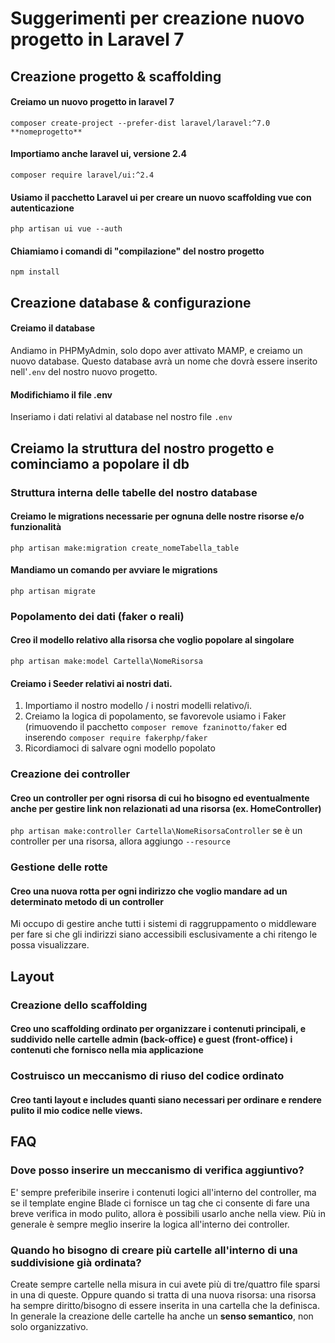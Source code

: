 # Suggerimenti per creazione nuovo progetto in Laravel 7

## Creazione progetto & scaffolding

#### Creiamo un nuovo progetto in laravel 7
`composer create-project --prefer-dist laravel/laravel:^7.0 **nomeprogetto**` 

#### Importiamo anche laravel ui, versione 2.4
`composer require laravel/ui:^2.4`

#### Usiamo il pacchetto Laravel ui per creare un nuovo scaffolding vue con autenticazione
`php artisan ui vue --auth`

#### Chiamiamo i comandi di "compilazione" del nostro progetto
`npm install`

## Creazione database & configurazione

#### Creiamo il database
Andiamo in PHPMyAdmin, solo dopo aver attivato MAMP, e creiamo un nuovo database. Questo database avrà un nome che dovrà essere inserito nell'`.env` del nostro nuovo progetto.

#### Modifichiamo il file .env
Inseriamo i dati relativi al database nel nostro file `.env`

## Creiamo la struttura del nostro progetto e cominciamo a popolare il db

### Struttura interna delle tabelle del nostro database

#### Creiamo le migrations necessarie per ognuna delle nostre risorse e/o funzionalità
`php artisan make:migration create_nomeTabella_table`

#### Mandiamo un comando per avviare le migrations
`php artisan migrate`

### Popolamento dei dati (faker o reali)

#### Creo il modello relativo alla risorsa che voglio popolare al singolare
`php artisan make:model Cartella\NomeRisorsa` 

#### Creiamo i Seeder relativi ai nostri dati.
1. Importiamo il nostro modello / i nostri modelli relativo/i.
2. Creiamo la logica di popolamento, se favorevole usiamo i Faker (rimuovendo il pacchetto `composer remove fzaninotto/faker` ed inserendo `composer require fakerphp/faker`
3. Ricordiamoci di salvare ogni modello popolato

### Creazione dei controller
#### Creo un controller per ogni risorsa di cui ho bisogno ed eventualmente anche per gestire link non relazionati ad una risorsa (ex. HomeController)
`php artisan make:controller Cartella\NomeRisorsaController` se è un controller per una risorsa, allora aggiungo `--resource`

### Gestione delle rotte
#### Creo una nuova rotta per ogni indirizzo che voglio mandare ad un determinato metodo di un controller
Mi occupo di gestire anche tutti i sistemi di raggruppamento o middleware per fare si che gli indirizzi siano accessibili esclusivamente a chi ritengo le possa visualizzare.

## Layout
### Creazione dello scaffolding
#### Creo uno scaffolding ordinato per organizzare i contenuti principali, e suddivido nelle cartelle admin (back-office) e guest (front-office) i contenuti che fornisco nella mia applicazione

### Costruisco un meccanismo di riuso del codice ordinato
#### Creo tanti layout e includes quanti siano necessari per ordinare e rendere pulito il mio codice nelle views.

## FAQ
### Dove posso inserire un meccanismo di verifica aggiuntivo?
E' sempre preferibile inserire i contenuti logici all'interno del controller, ma se il template engine Blade ci fornisce un tag che ci consente di fare una breve verifica in modo pulito, allora è possibili usarlo anche nella view.
Più in generale è sempre meglio inserire la logica all'interno dei controller.

### Quando ho bisogno di creare più cartelle all'interno di una suddivisione già ordinata?
Create sempre cartelle nella misura in cui avete più di tre/quattro file sparsi in una di queste. 
Oppure quando si tratta di una nuova risorsa: una risorsa ha sempre diritto/bisogno di essere inserita in una cartella che la definisca. 
In generale la creazione delle cartelle ha anche un **senso semantico**, non solo organizzativo.
